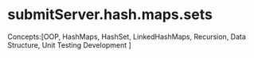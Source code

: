 # submitServer.hash.maps.sets
Concepts:[OOP, HashMaps, HashSet, LinkedHashMaps, Recursion, Data Structure, Unit Testing Development ]
